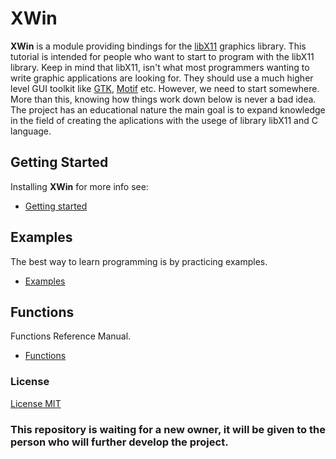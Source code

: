 # XWin

**XWin** is a module providing bindings for the [libX11](https://www.x.org/ ) graphics library. This tutorial is intended for people who want to start to program with the libX11 library. Keep in mind that libX11, isn't what most programmers wanting to write graphic applications are looking for. They should use a much higher level GUI toolkit like [GTK](https://www.gtk.org/), [Motif](https://motif.ics.com/) etc. However, we need to start somewhere. More than this, knowing how things work down below is never a bad idea. The project has an educational nature the main goal is to expand knowledge in the field of creating the aplications with the usege of library libX11 and C language.

## Getting Started

Installing **XWin** for more info see:

   * [Getting started](https://harbour.pl/xwin/getting_started.html)

## Examples

The best way to learn programming is by practicing examples.

   * [Examples](https://harbour.pl/xwin/examples.html)

## Functions

Functions Reference Manual.

   * [Functions](https://harbour.pl/xwin/functions.html)

### License

[License MIT](docs/LICENSE.md)

### This repository is waiting for a new owner, it will be given to the person who will further develop the project.
